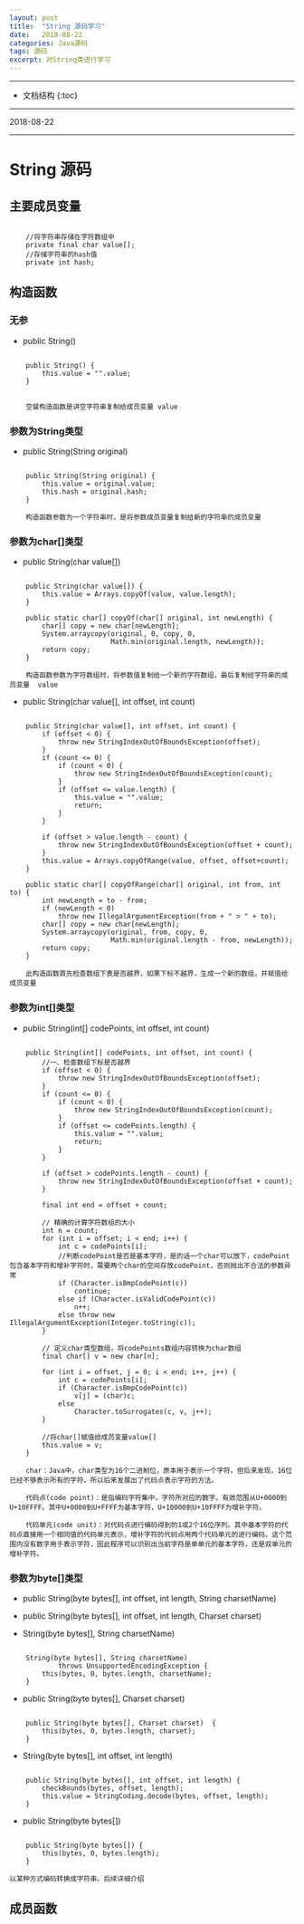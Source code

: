 ```yaml
---
layout: post
title:  "String 源码学习"
date:   2018-08-22
categories: Java源码
tags: 源码
excerpt: 对String类进行学习
---
```


---

* 文档结构
{:toc}



---

2018-08-22

---

# String 源码

## 主要成员变量

```

	//将字符串存储在字符数组中
	private final char value[];
	//存储字符串的hash值
	private int hash; 

```

## 构造函数

### 无参

* public String() 

```

	public String() {
        this.value = "".value;
    }


	空餐构造函数是讲空字符串复制给成员变量 value

```

### 参数为String类型

* public String(String original)

```

	public String(String original) {
        this.value = original.value;
        this.hash = original.hash;
    }

	构造函数参数为一个字符串时，是将参数成员变量复制给新的字符串的成员变量

```

### 参数为char[]类型

* public String(char value[]) 

```

	public String(char value[]) {
        this.value = Arrays.copyOf(value, value.length);
    }

	public static char[] copyOf(char[] original, int newLength) {
        char[] copy = new char[newLength];
        System.arraycopy(original, 0, copy, 0,
                         Math.min(original.length, newLength));
        return copy;
    }

	构造函数参数为字符数组时，将参数值复制给一个新的字符数组，最后复制给字符串的成员变量	value
```

* public String(char value[], int offset, int count)

```

	public String(char value[], int offset, int count) {
        if (offset < 0) {
            throw new StringIndexOutOfBoundsException(offset);
        }
        if (count <= 0) {
            if (count < 0) {
                throw new StringIndexOutOfBoundsException(count);
            }
            if (offset <= value.length) {
                this.value = "".value;
                return;
            }
        }
        
        if (offset > value.length - count) {
            throw new StringIndexOutOfBoundsException(offset + count);
        }
        this.value = Arrays.copyOfRange(value, offset, offset+count);
    }

	public static char[] copyOfRange(char[] original, int from, int to) {
        int newLength = to - from;
        if (newLength < 0)
            throw new IllegalArgumentException(from + " > " + to);
        char[] copy = new char[newLength];
        System.arraycopy(original, from, copy, 0,
                         Math.min(original.length - from, newLength));
        return copy;
    }

	此构造函数首先检查数组下表是否越界，如果下标不越界，生成一个新的数组，并赋值给成员变量
```

### 参数为int[]类型

* public String(int[] codePoints, int offset, int count)

```

	public String(int[] codePoints, int offset, int count) {
		//一、检查数组下标是否越界
        if (offset < 0) {
            throw new StringIndexOutOfBoundsException(offset);
        }
        if (count <= 0) {
            if (count < 0) {
                throw new StringIndexOutOfBoundsException(count);
            }
            if (offset <= codePoints.length) {
                this.value = "".value;
                return;
            }
        }
        
        if (offset > codePoints.length - count) {
            throw new StringIndexOutOfBoundsException(offset + count);
        }

        final int end = offset + count;

        // 精确的计算字符数组的大小
        int n = count;
        for (int i = offset; i < end; i++) {
            int c = codePoints[i];
			//判断codePoint是否是基本字符，是的话一个char可以放下，codePoint包含基本字符和增补字符时，需要两个char的空间存放codePoint，否则抛出不合法的参数异常
            if (Character.isBmpCodePoint(c))
                continue;
            else if (Character.isValidCodePoint(c))
                n++;
            else throw new IllegalArgumentException(Integer.toString(c));
        }

        // 定义char类型数组，将codePoints数组内容转换为char数组
        final char[] v = new char[n];

        for (int i = offset, j = 0; i < end; i++, j++) {
            int c = codePoints[i];
            if (Character.isBmpCodePoint(c))
                v[j] = (char)c;
            else
                Character.toSurrogates(c, v, j++);
        }

		//将char[]赋值给成员变量value[]
        this.value = v;
    }

	char：Java中，char类型为16个二进制位，原本用于表示一个字符。但后来发现，16位已经不够表示所有的字符，所以后来发展出了代码点表示字符的方法。

	代码点(code point)：是指编码字符集中，字符所对应的数字。有效范围从U+0000到U+10FFFF。其中U+0000到U+FFFF为基本字符，U+10000到U+10FFFF为增补字符。

	代码单元(code unit)：对代码点进行编码得到的1或2个16位序列。其中基本字符的代码点直接用一个相同值的代码单元表示，增补字符的代码点用两个代码单元的进行编码，这个范围内没有数字用于表示字符，因此程序可以识别出当前字符是单单元的基本字符，还是双单元的增补字符。

```

### 参数为byte[]类型
	
* public String(byte bytes[], int offset, int length, String charsetName)

* public String(byte bytes[], int offset, int length, Charset charset)


* String(byte bytes[], String charsetName)

```

	String(byte bytes[], String charsetName)
            throws UnsupportedEncodingException {
        this(bytes, 0, bytes.length, charsetName);
    }
```

* public String(byte bytes[], Charset charset) 

```

	public String(byte bytes[], Charset charset)  {
        this(bytes, 0, bytes.length, charset);
    }
```

* String(byte bytes[], int offset, int length)

```

	public String(byte bytes[], int offset, int length) {
        checkBounds(bytes, offset, length);
        this.value = StringCoding.decode(bytes, offset, length);
    }

```

* public String(byte bytes[])

```

	public String(byte bytes[]) {
        this(bytes, 0, bytes.length);
    }
```

	以某种方式编码转换成字符串，后续详细介绍

## 成员函数



